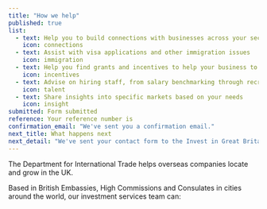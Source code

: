 ```yaml
---
title: "How we help"
published: true
list: 
  - text: Help you to build connections with businesses across your sector
    icon: connections
  - text: Assist with visa applications and other immigration issues
    icon: immigration
  - text: Help you find grants and incentives to help your business to grow
    icon: incentives
  - text: Advise on hiring staff, from salary benchmarking through recruitment and training
    icon: talent
  - text: Share insights into specific markets based on your needs
    icon: insight
submitted: Form submitted
reference: Your reference number is
confirmation_email: "We've sent you a confirmation email."
next_title: What happens next
next_detail: "We've sent your contact form to the Invest in Great Britain agents. They will be in touch soon."
---
```

The Department for International Trade helps overseas companies locate and grow in the UK.

Based in British Embassies, High Commissions and Consulates in cities around the world, our investment services team can:

